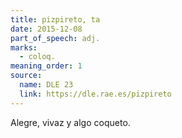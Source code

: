 ```yaml
---
title: pizpireto, ta
date: 2015-12-08
part_of_speech: adj.
marks:
  - coloq.
meaning_order: 1
source:
  name: DLE 23
  link: https://dle.rae.es/pizpireto
---
```


Alegre, vivaz y algo coqueto.
